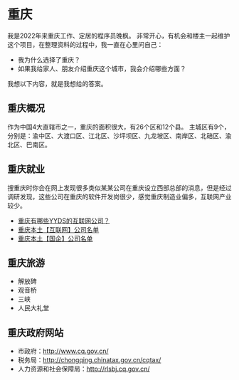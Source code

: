 # 重庆

我是2022年来重庆工作、定居的程序员晚枫。
非常开心，有机会和楼主一起维护这个项目，在整理资料的过程中，我一直在心里问自己：
- 我为什么选择了重庆？
- 如果我给家人、朋友介绍重庆这个城市，我会介绍哪些方面？

我想以下内容，就是我想给的答案。

## 重庆概况
作为中国4大直辖市之一，重庆的面积很大，有26个区和12个县。
主城区有9个，分别是：渝中区、大渡口区、江北区、沙坪坝区、九龙坡区、南岸区、北碚区、渝北区、巴南区。

## 重庆就业
搜重庆时你会在网上发现很多类似某某公司在重庆设立西部总部的消息，但是经过调研发现，这些公司在重庆的软件开发岗很少，感觉重庆制造业偏多，互联网产业较少。
- [重庆有哪些YYDS的互联网公司？](https://www.bilibili.com/video/BV1uT4y1i7J8)
- [重庆本土【互联网】公司名单](https://www.xiaohongshu.com/discovery/item/6245ca360000000021035996?share_from_user_hidden=true&xhsshare=CopyLink&appuid=611dcb820000000001014aca&apptime=1648778845)
- [重庆本土【国企】公司名单](https://www.xiaohongshu.com/discovery/item/624650ba000000002103a050?share_from_user_hidden=true&xhsshare=CopyLink&appuid=611dcb820000000001014aca&apptime=1648778866)

## 重庆旅游
- 解放碑
- 观音桥
- 三峡
- 人民大礼堂

## 重庆政府网站
- 市政府：http://www.cq.gov.cn/
- 税务局：http://chongqing.chinatax.gov.cn/cqtax/
- 人力资源和社会保障局：http://rlsbj.cq.gov.cn/